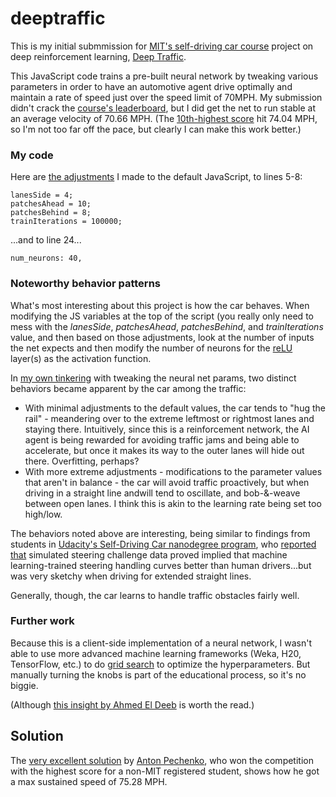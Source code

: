# deeptraffic
This is my initial submmission for [MIT's self-driving car course](http://selfdrivingcars.mit.edu/) project on deep reinforcement learning, [Deep Traffic](http://selfdrivingcars.mit.edu/deeptrafficjs/). 

This JavaScript code trains a pre-built neural network by tweaking various parameters in order to have an automotive agent drive optimally and maintain a rate of speed just over the speed limit of 70MPH. My submission didn't crack the [course's leaderboard](http://selfdrivingcars.mit.edu/leaderboard/), but I did get the net to run stable at an average velocity of 70.66 MPH. (The [10th-highest score](http://selfdrivingcars.mit.edu/leaderboard/) hit 74.04 MPH, so I'm not too far off the pace, but clearly I can make this work better.) 

### My code
Here are [the adjustments](https://github.com/jasonsalas/deeptraffic/blob/master/net.js) I made to the default JavaScript, to lines 5-8:
~~~~
lanesSide = 4;
patchesAhead = 10;
patchesBehind = 8;
trainIterations = 100000;
~~~~

...and to line 24...
~~~~
num_neurons: 40,
~~~~

### Noteworthy behavior patterns
What's most interesting about this project is how the car behaves. When modifying the JS variables at the top of the script (you really only need to mess with the _lanesSide_, _patchesAhead_, _patchesBehind_, and _trainIterations_ value, and then based on those adjustments, look at the number of inputs the net expects and then modify the number of neurons for the [reLU](https://en.wikipedia.org/wiki/Rectifier_(neural_networks)) layer(s) as the activation function.

In [my own tinkering](https://github.com/jasonsalas/deeptraffic/blob/master/net.js) with tweaking the neural net params, two distinct behaviors became apparent by the car among the traffic:

* With minimal adjustments to the default values, the car tends to "hug the rail" - meandering over to the extreme leftmost or rightmost lanes and staying there. Intuitively, since this is a reinforcement network, the AI agent is being rewarded for avoiding traffic jams and being able to accelerate, but once it makes its way to the outer lanes will hide out there. Overfitting, perhaps?
* With more extreme adjustments - modifications to the parameter values that aren't in balance - the car will avoid traffic proactively, but when driving in a straight line andwill tend to oscillate, and bob-&-weave between open lanes. I think this is akin to the learning rate being set too high/low. 

The behaviors noted above are interesting, being similar to findings from students in [Udacity's Self-Driving Car nanodegree program](https://www.udacity.com/drive), who [reported that](https://medium.com/@acflippo/cloning-driving-behavior-by-augmenting-steering-angles-5faf7ea8a125#.mxypzm1fp) simulated steering challenge data proved implied that machine learning-trained steering handling curves better than human drivers...but was very sketchy when driving for extended straight lines.

Generally, though, the car learns to handle traffic obstacles fairly well.

### Further work
Because this is a client-side implementation of a neural network, I wasn't able to use more advanced machine learning frameworks (Weka, H20, TensorFlow, etc.) to do [grid search](https://en.m.wikipedia.org/wiki/Hyperparameter_optimization) to optimize the hyperparameters. But manually turning the knobs is part of the educational process, so it's no biggie.

(Although [this insight by Ahmed El Deeb](https://medium.com/rants-on-machine-learning/smarter-parameter-sweeps-or-why-grid-search-is-plain-stupid-c17d97a0e881#.p6jaxm52l) is worth the read.)

## Solution
The [very excellent solution](https://www.youtube.com/watch?v=lQ-vjvyxD_w) by [Anton Pechenko](https://www.youtube.com/channel/UCTGWWJZO9psoZ3W-CSukm5g), who won the competition with the highest score for a non-MIT registered student, shows how he got a max sustained speed of 75.28 MPH.
